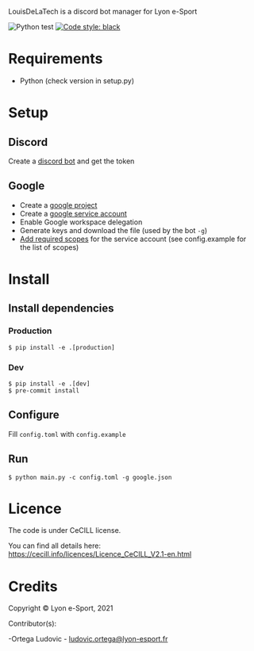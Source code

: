 LouisDeLaTech is a discord bot manager for Lyon e-Sport

![Python test](https://github.com/lyon-esport/intranet/workflows/Python%20test/badge.svg)
[![Code style: black](https://img.shields.io/badge/code%20style-black-000000.svg)](https://github.com/psf/black)

# Requirements
- Python (check version in setup.py)

# Setup
## Discord
Create a [discord bot](https://discord.com/developers/applications) and get the token

## Google
- Create a [google project](https://console.cloud.google.com/iam-admin)
- Create a [google service account](https://console.cloud.google.com/iam-admin/serviceaccounts)
- Enable Google workspace delegation
- Generate keys and download the file (used by the bot `-g`)
- [Add required scopes](https://admin.google.com/ac/owl/domainwidedelegation) for the service account (see config.example for the list of scopes)

# Install
## Install dependencies
### Production

    $ pip install -e .[production]

### Dev

    $ pip install -e .[dev]
    $ pre-commit install

## Configure

Fill `config.toml` with `config.example`

## Run

    $ python main.py -c config.toml -g google.json

# Licence

The code is under CeCILL license.

You can find all details here: https://cecill.info/licences/Licence_CeCILL_V2.1-en.html

# Credits

Copyright © Lyon e-Sport, 2021

Contributor(s):

-Ortega Ludovic - ludovic.ortega@lyon-esport.fr
